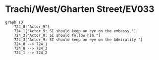 # Trachi/West/Gharten Street/EV033


```mermaid
graph TD
    724_0["Actor_9"]
    724_1["Actor_9: SI should keep an eye on the embassy."]
    724_2["Actor_9: SI should follow him."]
    724_3["Actor_9: SI should keep an eye on the Admirality."]
    724_0 --> 724_1
    724_0 --> 724_3
    724_1 --> 724_2
```